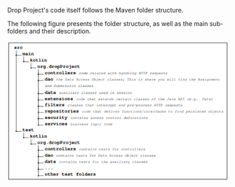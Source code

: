 Drop Project's code itself follows the Maven folder structure. 

The following figure presents the folder structure, as well as the main sub-folders and their description.

![codez](docs/code-folder-structure.png)
